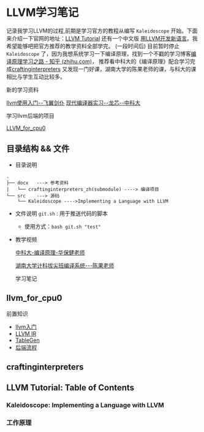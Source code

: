 # LLVM学习笔记

记录我学习LLVM的过程,前期是学习官方的教程从编写 `Kaleidoscope` 开始。下面来介绍一下官网的地址：[LLVM Tutorial](https://llvm.org/docs/tutorial/index.html#building-a-jit-in-llvm)
还有一个中文版 [用LLVM开发新语言](https://www.bookstack.cn/read/llvm-guide-zh/README.md)。我希望能够吧把官方推荐的教学资料全部学完。
(一段时间后)
目前暂时停止 `Kaleidoscope` 了，因为我想系统学习一下编译原理，找到一个不戳的学习博客[编译原理学习之路 - 知乎 (zhihu.com)](https://zhuanlan.zhihu.com/p/713322939)，
推荐看中科大的《编译原理》配合学习完成[craftinginterpreters](https://github.com/GuoYaxiang/craftinginterpreters_zh?tab=readme-ov-file)
又发现一门好课，湖南大学的陈果老师的课，与科大的课相比与学生互动比较多。

新的学习资料 

[llvm使用入门--飞翼剑仆](https://blog.csdn.net/Zhanglin_Wu/article/details/124942823)
[现代编译器实习--龙芯--中科大](https://ustc-compiler-principles.github.io/textbook/#%E6%95%99%E6%9D%90%E4%BB%A3%E7%A0%81)  

学习llvm后端的项目

[LLVM_for_cpu0](https://github.com/P2Tree/LLVM_for_cpu0)

## 目录结构 && 文件

* 目录说明

```.
.
├── docx   ---> 参考资料
|   └── craftinginterpreters_zh(submodule) ----> 编译项目
└── src	   ---> 源码
    └── Kaleidoscope ---->Implementing a Language with LLVM

```

* 文件说明
  `git.sh` : 用于推送代码的脚本

  * 使用方式：`bash git.sh "test"`
* 教学视频

  [中科大-编译原理-华保健老师](https://www.bilibili.com/video/BV16h411X7JY/?spm_id_from=333.337.search-card.all.click&vd_source=2cb22062bbd1ad0823747ec35d88c863)

  [湖南大学计科拔尖班编译系统---陈果老师](https://www.bilibili.com/video/BV1FA4m1P7kn/?spm_id_from=333.788&vd_source=2cb22062bbd1ad0823747ec35d88c863)

  学习笔记

## llvm_for_cpu0

前置知识

* [llvm入门]([http://llvm.org/docs/GettingStarted.html\#id8](http://llvm.org/docs/GettingStarted.html#id8))
* [LLVM IR](https://evian-zhang.github.io/llvm-ir-tutorial/)
* [TableGen](https://zhuanlan.zhihu.com/p/141265959)
* [后端流程](https://zhuanlan.zhihu.com/p/301653651)

## craftinginterpreters

## LLVM Tutorial: Table of Contents

### Kaleidoscope: Implementing a Language with LLVM

### 工作原理
